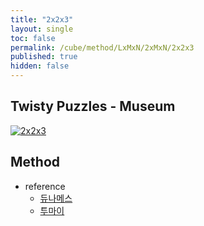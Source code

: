 ```yaml
---
title: "2x2x3"
layout: single
toc: false
permalink: /cube/method/LxMxN/2xMxN/2x2x3
published: true
hidden: false
---
```


<head>
  <base target="_blank">
</head>



## Twisty Puzzles - Museum

<a href="https://twistypuzzles.com/app/museum/museum_showitem.php?pkey=21">
  <img alt="2x2x3" src="https://twistypuzzles.com/museum/large/00021-02.jpg">
</a>



## Method

- reference
  - [듀나메스](https://youtu.be/DIaUaxQbJhw)
  - [투마이](https://youtu.be/SIaiYA_W2bQ)
